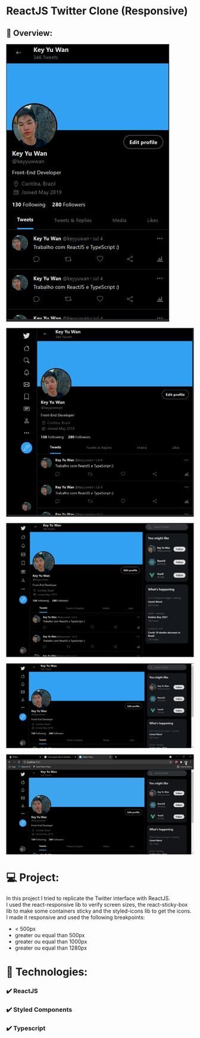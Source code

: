 # ReactJS Twitter Clone (Responsive)

## 📸 Overview:

![responsive (less than 500px)](./.github/assets/lessThan500px.png)

![responsive (greater or equal than 500px)](./.github/assets/greaterOrEqualThan500px.png)

![responsive (greater or equal than 1000px)](./.github/assets/greaterOrEqualThan1000px.png)

![responsive (greater or equal than 1280px)](./.github/assets/greaterOrEqualThan1280px.png)

![Twitter clone GIF](./.github/assets/twitter-clone-gif.gif)

# 💻 Project:

In this project I tried to replicate the Twitter interface with ReactJS. <br />
I used the react-responsive lib to verify screen sizes, the react-sticky-box lib to make some containers sticky and the styled-icons lib to get the icons. <br />
I made it responsive and used the following breakpoints: <br />

- < 500px
- greater ou equal than 500px
- greater ou equal than 1000px
- greater ou equal than 1280px

# 🚀 Technologies:

### ✔️ ReactJS

### ✔️ Styled Components

### ✔️ Typescript
